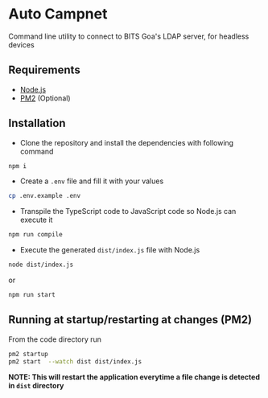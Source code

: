 # Auto Campnet

Command line utility to connect to BITS Goa's LDAP server, for headless devices

## Requirements

- [Node.js](https://nodejs.org/)
- [PM2](https://pm2.io/) (Optional)

## Installation

- Clone the repository and install the dependencies with following command
```sh
npm i
```
- Create a `.env` file and fill it with your values
```sh
cp .env.example .env
```
- Transpile the TypeScript code to JavaScript code so Node.js can execute it
```sh
npm run compile
```

- Execute the generated `dist/index.js` file with Node.js
```sh
node dist/index.js
```
or
```sh
npm run start
```

## Running at startup/restarting at changes (PM2)

From the code directory run
```sh
pm2 startup
pm2 start  --watch dist dist/index.js
```

**NOTE: This will restart the application everytime a file change is detected in `dist` directory**
